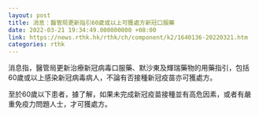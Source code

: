 ```yaml
---
layout: post
title: 消息：醫管局更新指引60歲或以上可獲處方新冠口服藥
date: 2022-03-21 19:34:49.000000000 +08:00
link: https://news.rthk.hk/rthk/ch/component/k2/1640136-20220321.htm
categories: rthk
---
```


消息指，醫管局更新治療新冠病毒口服藥、默沙東及輝瑞藥物的用藥指引，包括60歲或以上感染新冠病毒病人，不論有否接種新冠疫苗亦可獲處方。

至於60歲以下患者，據了解，如果未完成新冠疫苗接種並有高危因素，或者有嚴重免疫力問題人士，才可獲處方。
